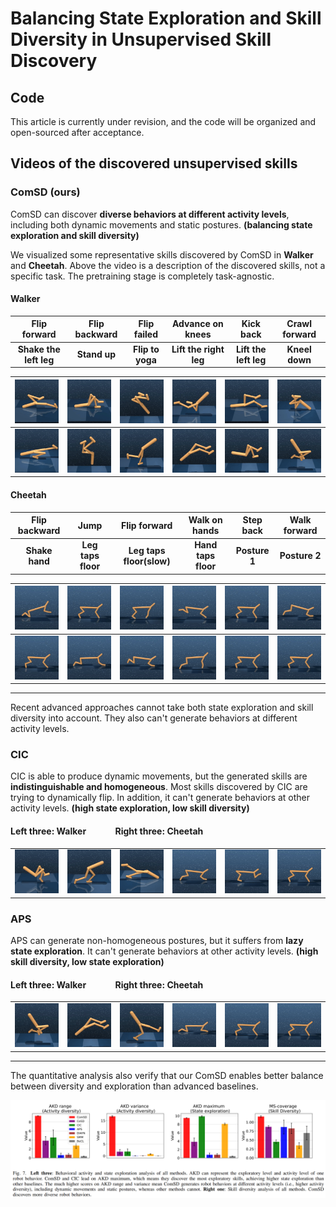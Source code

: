 # Balancing State Exploration and Skill Diversity in Unsupervised Skill Discovery

## Code
This article is currently under revision, and the code will be organized and open-sourced after acceptance.




## Videos of the discovered unsupervised skills


### ComSD (ours)


ComSD can discover **diverse behaviors at different activity levels**, including both dynamic movements and static postures. **(balancing state exploration and skill diversity)**


We visualized some representative skills discovered by ComSD in **Walker** and **Cheetah**. Above the video is a description of the discovered skills, not a specific task. The pretraining stage is completely task-agnostic.

#### Walker
| Flip forward | Flip backward | Flip failed  | Advance on knees | Kick back | Crawl forward |
| :---: | :---: | :---: | :---: | :---: | :---: |
| **Shake the left leg** | **Stand up** | **Flip to yoga** | **Lift the right leg** | **Lift the left leg** | **Kneel down** |


|![GIF 1](comsdgif/w12.gif) |![GIF 2](comsdgif/w11.gif) |![GIF 3](comsdgif/w10.gif) |![GIF 4](comsdgif/w9.gif) |![GIF 5](comsdgif/w8.gif) |![GIF 6](comsdgif/w7.gif) |
| :---: | :---: | :---: | :---: | :---: | :---: |
|![GIF 7](comsdgif/w6.gif) |![GIF 8](comsdgif/w5.gif) |![GIF 9](comsdgif/w4.gif) |![GIF 10](comsdgif/w3.gif) |![GIF 11](comsdgif/w2.gif) |![GIF 12](comsdgif/w1.gif) |



#### Cheetah


| Flip backward | Jump | Flip forward | Walk on hands | Step back | Walk forward |
| :---: | :---: | :---: | :---: | :---: | :---: |
| **Shake hand** | **Leg taps floor** |  **Leg taps floor(slow)** | **Hand taps floor** | **Posture 1** | **Posture 2** |




|![GIF 1](comsdgif/c12.gif) |![GIF 2](comsdgif/c11.gif) |![GIF 3](comsdgif/c10.gif) |![GIF 4](comsdgif/c9.gif) |![GIF 5](comsdgif/c8.gif) |![GIF 6](comsdgif/c7.gif) |
| :---: | :---: | :---: | :---: | :---: | :---: |
|![GIF 7](comsdgif/c6.gif) |![GIF 8](comsdgif/c5.gif) |![GIF 9](comsdgif/c4.gif) |![GIF 10](comsdgif/c3.gif) |![GIF 11](comsdgif/c2.gif) |![GIF 12](comsdgif/c1.gif) |


___
Recent advanced approaches cannot take both state exploration and skill diversity into account. They also can't generate behaviors at different activity levels.


### CIC


CIC is able to produce dynamic movements, but the generated skills are **indistinguishable and homogeneous**. Most skills discovered by CIC are trying to dynamically flip. In addition, it can't generate behaviors at other activity levels.  **(high state exploration, low skill diversity)**



#### Left three: Walker &nbsp;&nbsp;&nbsp;&nbsp;&nbsp; &nbsp;&nbsp;&nbsp;&nbsp;&nbsp;&nbsp;  Right three: Cheetah
 | | | | | | |
| :---: | :---: | :---: | :---: | :---: | :---: |
|![GIF 1](cic/w1.gif)<br>|![GIF 2](cic/w2.gif)<br>|![GIF 3](cic/w3.gif)<br> |![GIF 4](cic/c1.gif)<br> |![GIF 5](cic/c2.gif)<br>|![GIF 6](cic/c3.gif)<br> |





### APS


APS can generate non-homogeneous postures, but it suffers from **lazy state exploration**. It can't generate behaviors at other activity levels. **(high skill diversity, low state exploration)**


#### Left three: Walker &nbsp;&nbsp;&nbsp;&nbsp;&nbsp; &nbsp;&nbsp;&nbsp;&nbsp;&nbsp;&nbsp;  Right three: Cheetah
| | | | | | |
| :---: | :---: | :---: | :---: | :---: | :---: |
|![GIF 1](aps/w1.gif)<br> |![GIF 2](aps/w2.gif)<br>|![GIF 3](aps/w3.gif)<br>|![GIF 4](aps/c1.gif)<br> |![GIF 5](aps/c2.gif)<br>|![GIF 6](aps/c3.gif)<br>|

___

The quantitative analysis also verify that our ComSD enables better balance between diversity and exploration than advanced baselines.


![Example Image](quantitative.png)





